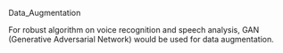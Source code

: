 Data_Augmentation

For robust algorithm on voice recognition and speech analysis, GAN (Generative Adversarial Network) would be used for data augmentation.
